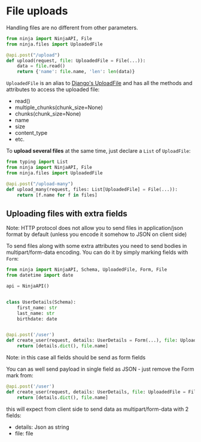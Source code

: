 # File uploads

Handling files are no different from other parameters.

```Python hl_lines="1 2 5"
from ninja import NinjaAPI, File
from ninja.files import UploadedFile

@api.post("/upload")
def upload(request, file: UploadedFile = File(...)):
    data = file.read()
    return {'name': file.name, 'len': len(data)}
```


`UploadedFile` is an alias to [Django's UploadFile](https://docs.djangoproject.com/en/3.1/ref/files/uploads/) and has all the methods and attributes to access the uploaded file:

 - read()
 - multiple_chunks(chunk_size=None)
 - chunks(chunk_size=None)
 - name
 - size
 - content_type
 - etc.


To **upload several files** at the same time, just declare a `List` of `UploadFile`:


```Python hl_lines="1 6"
from typing import List
from ninja import NinjaAPI, File
from ninja.files import UploadedFile

@api.post("/upload-many")
def upload_many(request, files: List[UploadedFile] = File(...)):
    return [f.name for f in files]
```

## Uploading files with extra fields

Note: HTTP protocol does not allow you to send files in application/json format by default (unless you encode it somehow to JSON on client side)

To send files along with some extra attributes you need to send bodies in multipart/form-data encoding. You can do it by simply marking fields with `Form`:

```Python hl_lines="14"
from ninja import NinjaAPI, Schema, UploadedFile, Form, File
from datetime import date

api = NinjaAPI()


class UserDetails(Schema):
    first_name: str
    last_name: str
    birthdate: date


@api.post('/user')
def create_user(request, details: UserDetails = Form(...), file: UploadedFile = File(...)):
    return [details.dict(), file.name]

```

Note: in this case all fields should be send as form fields

You can as well send payload in single field as JSON - just remove the Form mark from:

```Python
@api.post('/user')
def create_user(request, details: UserDetails, file: UploadedFile = File(...)):
    return [details.dict(), file.name]

```

this will expect from client side to send data as multipart/form-data with 2 fields:
  
  - details: Json as string
  - file: file
